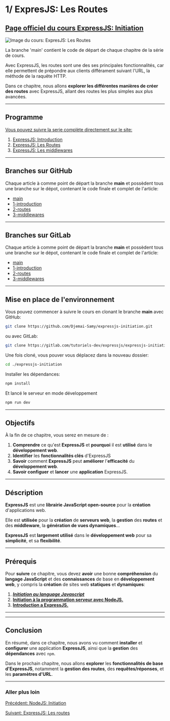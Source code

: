 # 1/ ExpresJS: Les Routes

## [Page officiel du cours ExpressJS: Initiation](https://djemai-samy.com/posts/2.expressjs-routes.article)

![Image du cours: ExpresJS: Les Routes](https://djemai-samy.com/blog/2.programmation/2.server/4.expressjs/0.expressjs-initiation/1.expressjs-introduction/2.expressjs-routes.png)

La branche 'main' contient le code de départ de chaque chapitre de la série de cours.

Avec ExpressJS, les routes sont une des ses principales fonctionnalités, car elle permettent de prépondre aux clients différament suivant l'URL, la méthode de la raquête HTTP.

Dans ce chapitre, nous allons **explorer les différentes manières de créer des routes** avec ExpressJS, allant des routes les plus simples aux plus avancées.

---

## Programme

[Vous pouvez suivre la serie complète directement sur le site:](https://djemai-samy.com/posts/0.expressjs-initiation)

1. [ExpressJS: Introduction](https://djemai-samy.com/posts/1.expressjs-introduction.article)
2. [ExpressJS: Les Routes](https://djemai-samy.com/posts/2.expressjs-routes.article)
3. [ExpressJS: Les middlewares](https://djemai-samy.com/posts/3.react-middlewares.article)

---

## Branches sur GitHub

Chaque article à comme point de départ la branche **main** et possèdent tous une branche sur le dépot, contenant le code finale et complet de l'article:

- [main](https://github.com/Djemai-Samy/expressjs-initiation)
- [1-introduction](https://github.com/Djemai-Samy/expressjs-initiation/tree/1-introduction)
- [2-routes](https://github.com/Djemai-Samy/expressjs-initiation/tree/2-routes)
- [3-middlewares](https://github.com/Djemai-Samy/expressjs-initiation/tree/3-middlewares)

---

## Branches sur GitLab

Chaque article à comme point de départ la branche **main** et possèdent tous une branche sur le dépot, contenant le code finale et complet de l'article:

- [main](https://gitlab.com/tutoriels-dev/expressjs/expressjs-initiation/1.expressjs-initiation/-/tree/main)
- [1-introduction](https://gitlab.com/tutoriels-dev/expressjs/expressjs-initiation/1.expressjs-initiation/-/tree/1-introduction)
- [2-routes](https://gitlab.com/tutoriels-dev/expressjs/expressjs-initiation/1.expressjs-initiation/-/tree/2-routes)
- [3-middlewares](https://gitlab.com/tutoriels-dev/expressjs/expressjs-initiation/1.expressjs-initiation/-/tree/3-middlewares)

---

## Mise en place de l'environnement

Vous pouvez commencer à suivre le cours en clonant le branche **main** avec GitHub:

```bash
git clone https://github.com/Djemai-Samy/expressjs-initiation.git
```

ou avec GitLab:

```bash
git clone https://gitlab.com/tutoriels-dev/expressjs/expressjs-initiation/1.expressjs-initiation/-/tree/main
```

Une fois cloné, vous pouver vous déplacez dans la nouveau dossier:

```bash
cd ./expressjs-initiation
```

Installer les dépendances:

```bash
npm install
```

Et lancé le serveur en mode développement

```bash
npm run dev
```

---

## Objectifs

À la fin de ce chapitre, vous serez en mesure de :

1. **Comprendre** ce qu'est **ExpressJS** et **pourquoi** il est **utilisé** dans le **développement web**.
2. **Identifier** les **fonctionnalités clés** d'ExpressJS
3. **Savoir** comment **ExpressJS** peut **améliorer** l'**efficacité** du **développement web**.
4. **Savoir configuer** et **lancer** une **application** ExpressJS.

---

## Déscription

**ExpressJS** est une **librairie JavaScript open-source** pour la **création** d'applications web.

Elle est **utilisée** pour la **création** de **serveurs web**, la **gestion** des **routes** et des **middleware**, la **génération de vues dynamiques**...

**ExpressJS** est **largement utilisé** dans le **développement web** pour sa **simplicité**, et sa **flexibilité**.

---

## Prérequis

Pour **suivre** ce chapitre, vous devez **avoir** une bonne **compréhension** du **langage JavaScript** et des **connaissances** de base en **développement web**, y compris la **création** de sites web **statiques** et **dynamiques**:

1. [**_Initiation au language Javascript_**](https://djemai-samy.com/posts/0.javascript-initiation)
2. [**Initiation à la programmation serveur avec NodeJS.**](https://djemai-samy.com/posts/0.nodejs-initiation)
3. [**Introduction a ExpressJS.**](https://djemai-samy.com/posts/2.nodejs-introduction)

---

---

## Conclusion

En résumé, dans ce chapitre, nous avons vu comment **installer** et **configurer** une application **ExpressJS**, ainsi que la **gestion** des **dépendances** avec `npm`.

Dans le prochain chapitre, nous allons **explorer** les **fonctionnalités de base d'ExpressJS**, notamment la **gestion des routes**, des **requêtes/réponses**, et les **paramètres d'URL**.

---

### Aller plus loin

[Précédent: NodeJS: Initiation](https://djemaisamy.com/posts/0.nodejs-initiation)

[Suivant: ExpressJS: Les routes](https://djemaisamy.com/posts/2.expressjs-routes.article)
